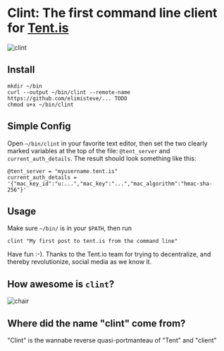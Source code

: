 # Clint: The first command line client for [Tent.is](https://tent.is)

![clint](http://i.imgflip.com/3rfu.jpg)

## Install

    mkdir ~/bin
    curl --output ~/bin/clint --remote-name https://github.com/elimisteve/... TODO
    chmod u+x ~/bin/clint


## Simple Config

Open `~/bin/clint` in your favorite text editor, then set the two
clearly marked variables at the top of the file: `@tent_server` and
`current_auth_details`.  The result should look something like this:

    @tent_server = "myusername.tent.is"
    current_auth_details = '{"mac_key_id":"u:...","mac_key":"...","mac_algorithm":"hmac-sha-256"}'


## Usage

Make sure `~/bin/` is in your `$PATH`, then run

    clint "My first post to tent.is from the command line"

Have fun :-).  Thanks to the Tent.io team for trying to decentralize,
and thereby revolutionize, social media as we know it.


## How awesome is `clint`?

![chair](http://i.imgflip.com/3rg4.jpg)


## Where did the name "clint" come from?

"Clint" is the wannabe reverse quasi-portmanteau of "Tent" and
"client"
